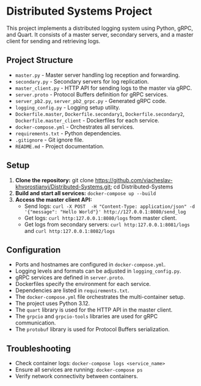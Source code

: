 # Distributed Systems Project

This project implements a distributed logging system using Python, gRPC, and Quart. It consists of a master server, secondary servers, and a master client for sending and retrieving logs.

## Project Structure

- `master.py` - Master server handling log reception and forwarding.
- `secondary.py` - Secondary servers for log replication.
- `master_client.py` - HTTP API for sending logs to the master via gRPC.
- `server.proto` - Protocol Buffers definition for gRPC services.
- `server_pb2.py`, `server_pb2_grpc.py` - Generated gRPC code.
- `logging_config.py` - Logging setup utility.
- `Dockerfile.master`, `Dockerfile.secondary1`, `Dockerfile.secondary2`, `Dockerfile.master_client` - Dockerfiles for each service.
- `docker-compose.yml` - Orchestrates all services.
- `requirements.txt` - Python dependencies.
- `.gitignore` - Git ignore file.
- `README.md` - Project documentation.

## Setup

1. **Clone the repository:**  git clone https://github.com/viacheslav-khvorostianyi/Distributed-Systems.git; cd Distributed-Systems
2. **Build and start all services:**  `docker-compose up --build`
3. **Access the master client API:**
   - Send logs: `curl -X POST  -H "Content-Type: application/json" -d '{"message": "Hello World"}' http://127.0.0.1:8080/send_log`
   - Get logs: `curl http:127.0.0.1:8080/logs` from master client.
   - Get logs from secondary servers: `curl http:127.0.0.1:8081/logs` and `curl http:127.0.0.1:8082/logs`

## Configuration

- Ports and hostnames are configured in `docker-compose.yml`.
- Logging levels and formats can be adjusted in `logging_config.py`.  
- gRPC services are defined in `server.proto`.  
- Dockerfiles specify the environment for each service.  
- Dependencies are listed in `requirements.txt`.  
- The `docker-compose.yml` file orchestrates the multi-container setup.  
- The project uses Python 3.12.
- The `quart` library is used for the HTTP API in the master client.  
- The `grpcio` and `grpcio-tools` libraries are used for gRPC communication.  
- The `protobuf` library is used for Protocol Buffers serialization.  


## Troubleshooting

- Check container logs: `docker-compose logs <service_name>`
- Ensure all services are running: `docker-compose ps`
- Verify network connectivity between containers.  